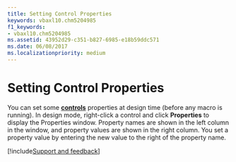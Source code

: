 ```yaml
---
title: Setting Control Properties
keywords: vbaxl10.chm5204985
f1_keywords:
- vbaxl10.chm5204985
ms.assetid: 43952d29-c351-b827-6985-e18b59ddc571
ms.date: 06/08/2017
ms.localizationpriority: medium
---
```



# Setting Control Properties

You can set some **[controls](activex-controls.md)** properties at design time (before any macro is running). In design mode, right-click a control and click **Properties** to display the Properties window. Property names are shown in the left column in the window, and property values are shown in the right column. You set a property value by entering the new value to the right of the property name.

[!include[Support and feedback](~/includes/feedback-boilerplate.md)]